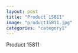 ```yaml
---
layout: post
title: "Product 15811"
image: "product15811.jpg"
categories: "category1"
---
```

Product 15811
